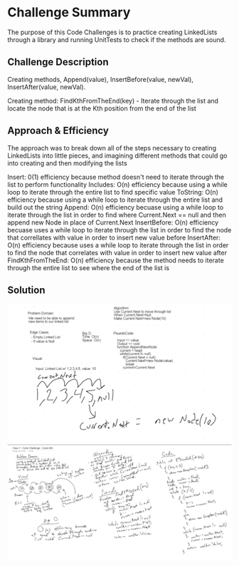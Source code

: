# Challenge Summary
The purpose of this Code Challenges is to practice creating LinkedLists through a library and running UnitTests to check if the methods are sound.

## Challenge Description
Creating methods, Append(value), InsertBefore(value, newVal), InsertAfter(value, newVal).

Creating method: FindKthFromTheEnd(key) - Iterate through the list and locate the node that is at the Kth position from the end of the list

## Approach & Efficiency
The approach was to break down all of the steps necessary to creating LinkedLists into little pieces, and imagining different methods that could go into creating and then modifying the lists

Insert: 0(1) efficiency because method doesn't need to iterate through the list to perform functionality
Includes: O(n) efficiency because using a while loop to iterate through the entire list to find specific value
ToString: O(n) efficiency because using a while loop to iterate through the entire list and build out the string
Append: O(n) efficiency becuase using a while loop to iterate through the list in order to find where Current.Next == null and then append new Node in place of Current.Next
InsertBefore: O(n) efficiency becuase uses a while loop to iterate through the list in order to find the node that correllates with value in order to insert new value before
InsertAfter: O(n) efficiency because uses a while loop to iterate through the list in order to find the node that correlates with value in order to insert new value after
FindKthFromTheEnd: O(n) efficiency because the method needs to iterate through the entire list to see where the end of the list is

## Solution
![Whiteboard Code Challenge 6](assets/CodeChallenge06WB.png)
![Whiteboard Code Challenge 7](assets/WB-code-challenge-07.png)